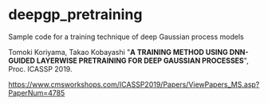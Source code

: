 # deepgp_pretraining
Sample code for a training technique of deep Gaussian process models

Tomoki Koriyama, Takao Kobayashi
"**A TRAINING METHOD USING DNN-GUIDED LAYERWISE PRETRAINING FOR DEEP GAUSSIAN PROCESSES**", Proc. ICASSP 2019.

https://www.cmsworkshops.com/ICASSP2019/Papers/ViewPapers_MS.asp?PaperNum=4785
